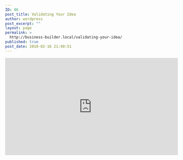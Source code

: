 ```yaml
---
ID: 86
post_title: Validating Your Idea
author: wordpress
post_excerpt: ""
layout: page
permalink: >
  http://business-builder.local/validating-your-idea/
published: true
post_date: 2018-02-16 21:40:51
---
```

<iframe src="https://www.youtube.com/embed/3_A5JNLeHAQ" width="560" height="315" frameborder="0" allowfullscreen="allowfullscreen"></iframe>